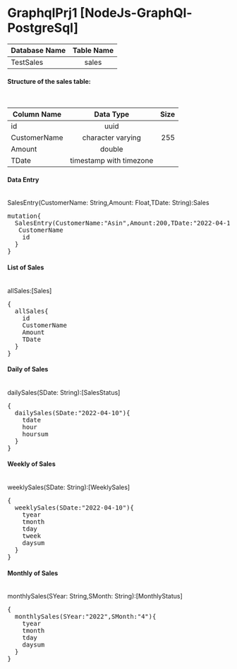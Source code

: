 # GraphqlPrj1 [NodeJs-GraphQl-PostgreSql]

| Database Name       | Table Name      |
| ------------- |:-------------:|
| TestSales      | sales |

<h4>Structure of the sales table:</h4><br>

| Column Name       | Data Type           | Size  |
| ------------- |:-------------:| -----:|
| id      | uuid |  |
| CustomerName      | character varying      |   255 |
| Amount | double      |     |
| TDate | timestamp with timezone      |     |

<h4>Data Entry</h4><br>
SalesEntry(CustomerName: String,Amount: Float,TDate: String):Sales
<pre>
mutation{
  SalesEntry(CustomerName:"Asin",Amount:200,TDate:"2022-04-10"){
   CustomerName
  	id
  }
}
</pre>
<h4>List of Sales</h4><br>
allSales:[Sales]
<pre>
{
  allSales{
    id
    CustomerName
    Amount
    TDate
  }
}
</pre>
<h4>Daily of Sales</h4><br>
dailySales(SDate: String):[SalesStatus]
<pre>
{
  dailySales(SDate:"2022-04-10"){
    tdate
    hour
    hoursum
  }
}
</pre>
<h4>Weekly of Sales</h4><br>
weeklySales(SDate: String):[WeeklySales]
<pre>
{
  weeklySales(SDate:"2022-04-10"){
    tyear
    tmonth
    tday
    tweek
    daysum
  }
}
</pre>
<h4>Monthly of Sales</h4><br>
monthlySales(SYear: String,SMonth: String):[MonthlyStatus]
<pre>
{
  monthlySales(SYear:"2022",SMonth:"4"){
    tyear
    tmonth
    tday
    daysum
  }
}
</pre>